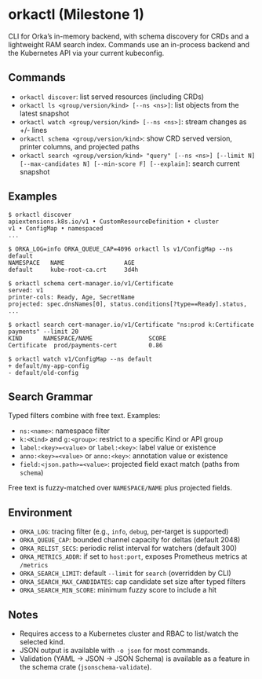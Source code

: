 # orkactl (Milestone 1)

CLI for Orka’s in-memory backend, with schema discovery for CRDs and a lightweight RAM search index. Commands use an in-process backend and the Kubernetes API via your current kubeconfig.

## Commands

- `orkactl discover`: list served resources (including CRDs)
- `orkactl ls <group/version/kind> [--ns <ns>]`: list objects from the latest snapshot
- `orkactl watch <group/version/kind> [--ns <ns>]`: stream changes as +/- lines
- `orkactl schema <group/version/kind>`: show CRD served version, printer columns, and projected paths
- `orkactl search <group/version/kind> "query" [--ns <ns>] [--limit N] [--max-candidates N] [--min-score F] [--explain]`: search current snapshot

## Examples

```
$ orkactl discover
apiextensions.k8s.io/v1 • CustomResourceDefinition • cluster
v1 • ConfigMap • namespaced
...

$ ORKA_LOG=info ORKA_QUEUE_CAP=4096 orkactl ls v1/ConfigMap --ns default
NAMESPACE   NAME                 AGE
default     kube-root-ca.crt     3d4h

$ orkactl schema cert-manager.io/v1/Certificate
served: v1
printer-cols: Ready, Age, SecretName
projected: spec.dnsNames[0], status.conditions[?type==Ready].status, ...

$ orkactl search cert-manager.io/v1/Certificate "ns:prod k:Certificate payments" --limit 20
KIND      NAMESPACE/NAME                SCORE
Certificate  prod/payments-cert         0.86

$ orkactl watch v1/ConfigMap --ns default
+ default/my-app-config
- default/old-config
```

## Search Grammar

Typed filters combine with free text. Examples:

- `ns:<name>`: namespace filter
- `k:<Kind>` and `g:<group>`: restrict to a specific Kind or API group
- `label:<key>=<value>` or `label:<key>`: label value or existence
- `anno:<key>=<value>` or `anno:<key>`: annotation value or existence
- `field:<json.path>=<value>`: projected field exact match (paths from `schema`)

Free text is fuzzy-matched over `NAMESPACE/NAME` plus projected fields.

## Environment

- `ORKA_LOG`: tracing filter (e.g., `info`, `debug`, per-target is supported)
- `ORKA_QUEUE_CAP`: bounded channel capacity for deltas (default 2048)
- `ORKA_RELIST_SECS`: periodic relist interval for watchers (default 300)
- `ORKA_METRICS_ADDR`: if set to `host:port`, exposes Prometheus metrics at `/metrics`
- `ORKA_SEARCH_LIMIT`: default `--limit` for `search` (overridden by CLI)
- `ORKA_SEARCH_MAX_CANDIDATES`: cap candidate set size after typed filters
- `ORKA_SEARCH_MIN_SCORE`: minimum fuzzy score to include a hit

## Notes

- Requires access to a Kubernetes cluster and RBAC to list/watch the selected kind.
- JSON output is available with `-o json` for most commands.
- Validation (YAML → JSON → JSON Schema) is available as a feature in the schema crate (`jsonschema-validate`).

